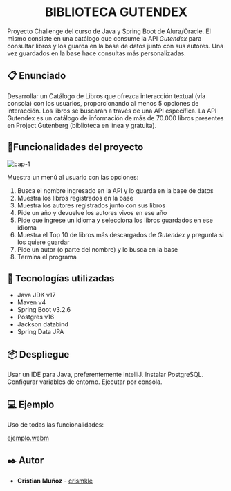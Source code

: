 <h1 align="center"> BIBLIOTECA GUTENDEX </h1>

Proyecto Challenge del curso de Java y Spring Boot de Alura/Oracle.
El mismo consiste en una catálogo que consume la API *Gutendex* para consultar libros y los guarda en la base de datos junto con sus autores.
Una vez guardados en la base hace consultas más personalizadas.

## :clipboard: Enunciado
Desarrollar un Catálogo de Libros que ofrezca interacción textual (vía consola) con los usuarios, proporcionando al menos 5 opciones de interacción. Los libros se buscarán a través de una API específica.
La API Gutendex es un catálogo de información de más de 70.000 libros presentes en Project Gutenberg (biblioteca en línea y gratuita).

## :hammer:Funcionalidades del proyecto

![cap-1](https://github.com/crismkle/biblioteca-gutendex/assets/122938039/702f1340-33a9-4fba-b008-61fdc96cf959)

Muestra un menú al usuario con las opciones:
1) Busca el nombre ingresado en la API y lo guarda en la base de datos
2) Muestra los libros registrados en la base
3) Muestra los autores registrados junto con sus libros
4) Pide un año y devuelve los autores vivos en ese año
5) Pide que ingrese un idioma y selecciona los libros guardados en ese idioma
6) Muestra el Top 10 de libros más descargados de *Gutendex* y pregunta si los quiere guardar
7) Pide un autor (o parte del nombre) y lo busca en la base
8) Termina el programa


## :toolbox: Tecnologías utilizadas
- Java JDK v17
- Maven v4
- Spring Boot v3.2.6
- Postgres v16
- Jackson databind
- Spring Data JPA

## 📦 Despliegue

Usar un IDE para Java, preferentemente IntelliJ.
Instalar PostgreSQL. Configurar variables de entorno.
Ejecutar por consola.

## 💻 Ejemplo

Uso de todas las funcionalidades:

[ejemplo.webm](https://github.com/crismkle/biblioteca-gutendex/assets/122938039/ccead216-3b85-4395-a4c5-095c5a2176d3)



## ✒️ Autor
* **Cristian Muñoz** - [crismkle](https://github.com/crismkle)
